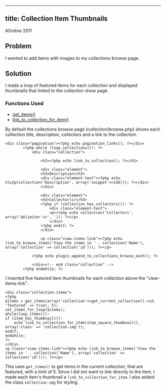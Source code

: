 ---
title: Collection Item Thumbnails
----
AOrdine 2011

Problem
-------------------------------------------------------

I wanted to add items with images to my collections browse page.

Solution
---------------------------------------------------------

I made a loop of featured items for each collection and displayed thumbnails that linked to the collection show page.

### Functions Used

-   [get\_items()](../Functions/get_items.html "Functions/get items")
-   [link\_to\_collection\_for\_item()](../Functions/link_to_collection_for_item.html "Functions/link to collection for item")

By default the collections browse page (collection/browse.php) shows each collection title, description, collectors and a link to the collection.


``` {.de1}
<div class="pagination"><?php echo pagination_links(); ?></div>
        <?php while (loop_collections()): ?>
            <div class="collection">
 
                <h2><?php echo link_to_collection(); ?></h2>
 
                <div class="element">
                <h3>Description</h3>
                <div class="element-text"><?php echo nls2p(collection('Description', array('snippet'=>150))); ?></div>
                </div>
 
                <div class="element">
                <h3>Collector(s)</h3>
                <?php if (collection_has_collectors()): ?>
                    <div class="element-text">
                    <p><?php echo collection('Collectors', array('delimiter'=>', ')); ?></p>
                    </div>
                <?php endif; ?>
                </div>
 
                <p class="view-items-link"><?php echo link_to_browse_items('View the items in ' . collection('Name'), array('collection' => collection('id'))); ?></p>
 
            <?php echo plugin_append_to_collections_browse_each(); ?>
 
            </div><!-- end class="collection" -->
        <?php endwhile; ?>
```

I inserted five featured item thumbnails for each collection above the "view-items-link".

``` {.de1}
<div class="collection-items">
<?php
$items = get_items(array('collection'=>get_current_collection()->id, 'featured' => true), 5);
set_items_for_loop($items);
while(loop_items()):
if (item_has_thumbnail()): 
    echo link_to_collection_for_item(item_square_thumbnail(),  array('class' => 'collection-img')); 
endif; 
endwhile; 
?>  
</div>    
<p class="view-items-link"><?php echo link_to_browse_items('View the items in ' . collection('Name'), array('collection' => collection('id'))); ?></p>
```


This uses `get_items()` to get items in the current collection, that are featured, with a limit of 5. Since I did not want to link directly to the item, I made each item's thumbnail a `link_to_collection_for_item`. I also added the class `collection-img` for styling.
